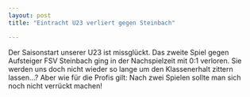 ```yaml
---
layout: post
title: "Eintracht U23 verliert gegen Steinbach"

---
```


Der Saisonstart unserer U23 ist missglückt. Das zweite Spiel gegen Aufsteiger FSV Steinbach ging in der Nachspielzeit mit 0:1 verloren. Sie werden uns doch nicht wieder so lange um den Klassenerhalt zittern lassen...? Aber wie für die Profis gilt: Nach zwei Spielen sollte man sich noch nicht verrückt machen!


